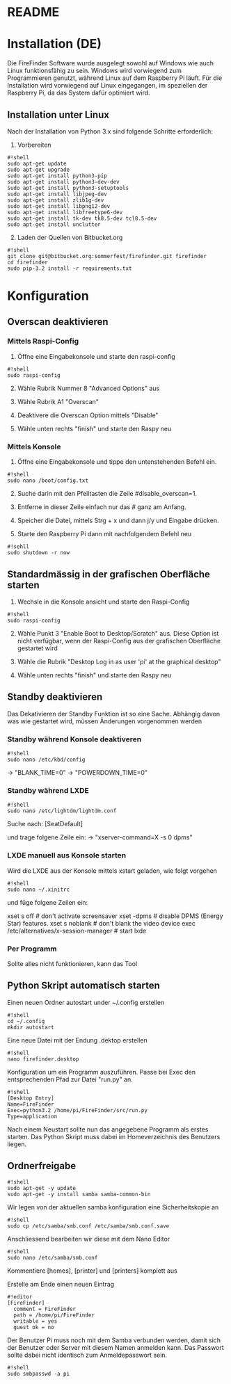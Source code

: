 # README #



# Installation (DE) #
Die FireFinder Software wurde ausgelegt sowohl auf Windows wie auch Linux funktionsfähig 
zu sein. Windows wird vorwiegend zum Programmieren genutzt, während Linux auf dem 
Raspberry Pi läuft. Für die Installation wird vorwiegend auf Linux eingegangen, im 
speziellen der Raspberry Pi, da das System dafür optimiert wird.


## Installation unter Linux ##

Nach der Installation von Python 3.x sind folgende Schritte erforderlich:

1. Vorbereiten
```
#!shell
sudo apt-get update
sudo apt-get upgrade
sudo apt-get install python3-pip
sudo apt-get install python3-dev-dev
sudo apt-get install python3-setuptools
sudo apt-get install libjpeg-dev
sudo apt-get install zlib1g-dev
sudo apt-get install libpng12-dev
sudo apt-get install libfreetype6-dev
sudo apt-get install tk-dev tk8.5-dev tcl8.5-dev
sudo apt-get install unclutter
``` 

2. Laden der Quellen von Bitbucket.org
```
#!shell
git clone git@bitbucket.org:sommerfest/firefinder.git firefinder
cd firefinder
sudo pip-3.2 install -r requirements.txt
```



# Konfiguration #

## Overscan deaktivieren ##

### Mittels Raspi-Config ###

1. Öffne eine Eingabekonsole und starte den raspi-config
```
#!shell
sudo raspi-config
```

2. Wähle Rubrik Nummer 8 "Advanced Options" aus

3. Wähle Rubrik A1 "Overscan"

4. Deaktivere die Overscan Option mittels "Disable"

5. Wähle unten rechts "finish" und starte den Raspy neu

### Mittels Konsole ###

1. Öffne eine Eingabekonsole und tippe den untenstehenden Befehl ein.
```
#!shell
sudo nano /boot/config.txt
```

2. Suche darin mit den Pfeiltasten die Zeile #disable_overscan=1.

3. Entferne in dieser Zeile einfach nur das # ganz am Anfang.

4. Speicher die Datei, mittels Strg + x und dann j/y und Eingabe drücken.

5. Starte den Raspberry Pi dann mit nachfolgendem Befehl neu
```
#!sehll
sudo shutdown -r now
```

## Standardmässig in der grafischen Oberfläche starten ##

1. Wechsle in die Konsole ansicht und starte den Raspi-Config
```
#!shell
sudo raspi-config
```

2. Wähle Punkt 3 "Enable Boot to Desktop/Scratch" aus. Diese Option ist nicht
verfügbar, wenn der Raspi-Config aus der grafischen Oberfläche gestartet wird

3. Wähle die Rubrik "Desktop Log in as user 'pi' at the graphical desktop"

4. Wähle unten rechts "finish" und starte den Raspy neu

## Standby deaktivieren ##
Das Dekativieren der Standby Funktion ist so eine Sache. Abhängig davon
was wie gestartet wird, müssen Änderungen vorgenommen werden

### Standby während Konsole deaktiveren ###
```
#!shell
sudo nano /etc/kbd/config
```
-> "BLANK_TIME=0"
-> "POWERDOWN_TIME=0"

### Standby während LXDE ###
```
#!shell
sudo nano /etc/lightdm/lightdm.conf
```
Suche nach:
[SeatDefault]

und trage folgene Zeile ein:
-> "xserver-command=X -s 0 dpms"

### LXDE manuell aus Konsole starten ###
Wird die LXDE aus der Konsole mittels xstart geladen, wie folgt vorgehen
```
#!shell
sudo nano ~/.xinitrc
```
und füge folgene Zeilen ein:

xset s off # don't activate screensaver
xset -dpms # disable DPMS (Energy Star) features.
xset s noblank # don't blank the video device
exec /etc/alternatives/x-session-manager # start lxde

### Per Programm ###
Sollte alles nicht funktionieren, kann das Tool 

## Python Skript automatisch starten ##

Einen neuen Ordner autostart under ~/.config erstellen
```
#!shell
cd ~/.config
mkdir autostart
```

Eine neue Datei mit der Endung .dektop erstellen
```
#!shell
nano firefinder.desktop
```

Konfiguration um ein Programm auszuführen. Passe bei Exec den entsprechenden Pfad zur 
Datei "run.py" an.
```
#!shell
[Desktop Entry]
Name=FireFinder
Exec=python3.2 /home/pi/FireFinder/src/run.py
Type=application
```

Nach einem Neustart sollte nun das angegebene Programm als erstes starten. Das Python Skript muss dabei im Homeverzeichnis des Benutzers liegen.

## Ordnerfreigabe ##
```
#!shell
sudo apt-get -y update
sudo apt-get -y install samba samba-common-bin
```

Wir legen von der aktuellen samba konfiguration eine Sicherheitskopie an
```
#!shell
sudo cp /etc/samba/smb.conf /etc/samba/smb.conf.save
```

Anschliessend bearbeiten wir diese mit dem Nano Editor
```
#!shell
sudo nano /etc/samba/smb.conf
```

Kommentiere [homes], [printer] und [printers] komplett aus

Erstelle am Ende einen neuen Eintrag
```
#!editor
[FireFinder]
  comment = FireFinder
  path = /home/pi/FireFinder
  writable = yes
  guest ok = no
```

Der Benutzer Pi muss noch mit dem Samba verbunden werden, damit sich der Benutzer
oder Server mit diesem Namen anmelden kann. Das Passwort sollte dabei nicht identisch
zum Anmeldepasswort sein.
```
#!shell
sudo smbpasswd -a pi
```
